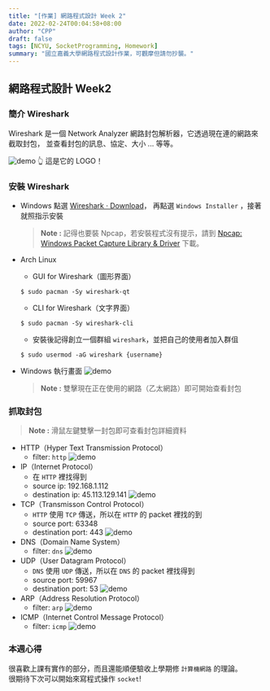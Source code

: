 ```yaml
---
title: "[作業] 網路程式設計 Week 2"
date: 2022-02-24T00:04:58+08:00
author: "CPP"
draft: false
tags: [NCYU, SocketProgramming, Homework]
summary: "國立嘉義大學網路程式設計作業，可觀摩但請勿抄襲。"
---
```


## 網路程式設計 Week2

### 簡介 Wireshark
Wireshark 是一個 Network Analyzer 網路封包解析器，它透過現在連的網路來截取封包，
並查看封包的訊息、協定、大小 ... 等等。

![demo](https://www.wireshark.org/assets/images/favicon.ico)
👆 這是它的 LOGO！

### 安裝 Wireshark
* Windows
點選 [Wireshark · Download](https://www.wireshark.org/download.html)，
再點選 `Windows Installer` ，接著就照指示安裝
    > **Note :** 記得也要裝 Npcap，若安裝程式沒有提示，請到 [Npcap: Windows Packet Capture Library &amp; Driver](https://npcap.com/#download) 下載。

* Arch Linux
    - GUI for Wireshark（圖形界面）
    ```console
    $ sudo pacman -Sy wireshark-qt
    ```

    - CLI for Wireshark（文字界面）
    ```console
    $ sudo pacman -Sy wireshark-cli
    ```
    - 安裝後記得創立一個群組 `wireshark`，並把自己的使用者加入群伹
    ```console
    $ sudo usermod -aG wireshark {username}
    ```

* Windows 執行畫面
![demo](/images/wireshark_start.png)
    > **Note :** 雙擊現在正在使用的網路（乙太網路）即可開始查看封包

### 抓取封包
> **Note :** 滑鼠左鍵雙擊一封包即可查看封包詳細資料

* HTTP（Hyper Text Transmission Protocol）
    - filter: `http`
    ![demo](/images/wireshark_http.png)
* IP（Internet Protocol）
    - 在 `HTTP` 裡找得到
    - source ip: 192.168.1.112
    - destination ip: 45.113.129.141
    ![demo](/images/wireshark_ip.png)
* TCP（Transmisson Control Protocol）
    - `HTTP` 使用 `TCP` 傳送，所以在 `HTTP` 的 packet 裡找的到
    - source port: 63348
    - destination port: 443
    ![demo](/images/wireshark_tcp.png)
* DNS（Domain Name System）
    - filter: `dns`
    ![demo](/images/wireshark_dns.png)
* UDP（User Datagram Protocol）
    - `DNS` 使用 `UDP` 傳送，所以在 `DNS` 的 packet 裡找得到
    - source port: 59967
    - destination port: 53
    ![demo](/images/wireshark_udp.png)
* ARP（Address Resolution Protocol）
    - filter: `arp`
    ![demo](/images/wireshark_arp.png)
* ICMP（Internet Control Message Protocol）
    - filter: `icmp`
    ![demo](/images/wireshark_icmp.png)

### 本週心得
很喜歡上課有實作的部分，而且還能順便驗收上學期修 `計算機網路` 的理論。  
很期待下次可以開始來寫程式操作 `socket`!
